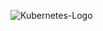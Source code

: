 ![Kubernetes-Logo](https://user-images.githubusercontent.com/105087652/218886380-1975c15b-e5e8-4925-8ce2-516a00fcf3ab.png)
